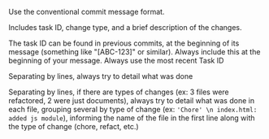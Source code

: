 Use the conventional commit message format.

Includes task ID, change type, and a brief description of the changes.

The task ID can be found in previous commits, at the beginning of its message (something like "[ABC-123]" or similar). Always include this at the beginning of your message. Always use the most recent Task ID

Separating by lines, always try to detail what was done

Separating by lines, if there are types of changes (ex: 3 files were refactored, 2 were just documents), always try to detail what was done in each file, grouping several by type of change (ex: `'Chore' \n index.html: added js module`), informing the name of the file in the first line along with the type of change (chore, refact, etc.)
